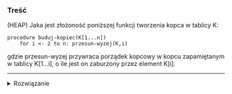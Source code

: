### Treść
(HEAP)
Jaka jest złożoność poniższej funkcji tworzenia kopca w tablicy K:
```
procedure buduj-kopiec(K[1...n])
    for i <- 2 to n: przesun-wyzej(K,i)
```
gdzie przesun-wyzej przywraca porządek kopcowy w kopcu zapamiętanym
w tablicy K[1...i], o ile jest on zaburzony przez element K[i].

------
<details><summary>Rozwiązanie</summary>
<p>

$$
\sum_{n=1}^{\infty} \log i = \log n! \leqslant \log n^n = n \log n
$$